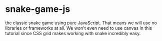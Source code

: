 # snake-game-js
the classic snake game using pure JavaScript. That means we will use no libraries or frameworks at all. We won't even need to use canvas in this tutorial since CSS grid makes working with snake incredibly easy.

